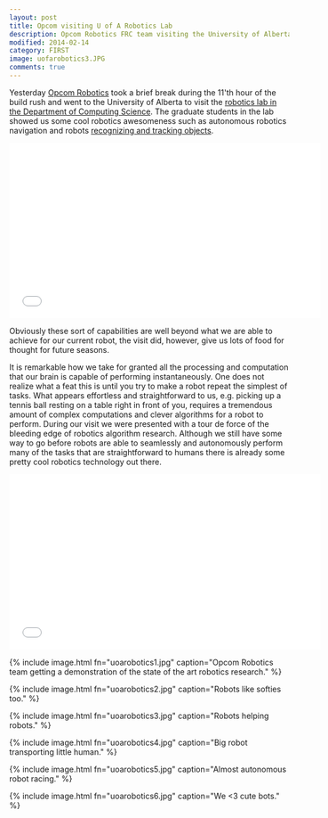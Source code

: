 ```yaml
---
layout: post  
title: Opcom visiting U of A Robotics Lab
description: Opcom Robotics FRC team visiting the University of Alberta Department of Computing Robotics lab.
modified: 2014-02-14
category: FIRST
image: uofarobotics3.JPG
comments: true 
--- 
```

Yesterday <a href="https://www.facebook.com/teamopcom">Opcom Robotics</a> took a brief break during the 11'th hour of the build rush and went to the University of Alberta to visit the <a href="https://www.cs.ualberta.ca/research/research-areas/robotics">robotics lab in the Department of Computing Science</a>. The graduate students in the lab showed us some cool robotics awesomeness such as autonomous robotics navigation and robots <a href="http://webdocs.cs.ualberta.ca/~vis/trackDB/">recognizing and tracking objects</a>. 

<iframe width="560" height="315" src="//www.youtube.com/embed/t3qYPsDB1jM" frameborder="0" allowfullscreen></iframe>

Obviously these sort of capabilities are well beyond what we are able to achieve for our current robot, the visit did, however, give us lots of food for thought for future seasons.

It is remarkable how we take for granted all the processing and computation that our brain is capable of performing instantaneously. One does not realize what a feat this is until you try to make a robot repeat the simplest of tasks. What appears effortless and straightforward to us, e.g. picking up a tennis ball resting on a table right in front of you, requires a tremendous amount of complex computations and clever algorithms for a robot to perform. During our visit we were presented with a tour de force of the bleeding edge of robotics algorithm research. Although we still have some way to go before robots are able to seamlessly and autonomously perform many of the tasks that are straightforward to humans there is already some pretty cool robotics technology out there.

<iframe width="560" height="315" src="//www.youtube.com/embed/iZYxJFROew8" frameborder="0" allowfullscreen></iframe>

{% include image.html fn="uoarobotics1.jpg" caption="Opcom Robotics team getting a demonstration of the state of the art robotics research." %}

{% include image.html fn="uoarobotics2.jpg" caption="Robots like softies too." %}

{% include image.html fn="uoarobotics3.jpg" caption="Robots helping robots." %}

{% include image.html fn="uoarobotics4.jpg" caption="Big robot transporting little human." %}

{% include image.html fn="uoarobotics5.jpg" caption="Almost autonomous robot racing." %}

{% include image.html fn="uoarobotics6.jpg" caption="We <3 cute bots." %}



